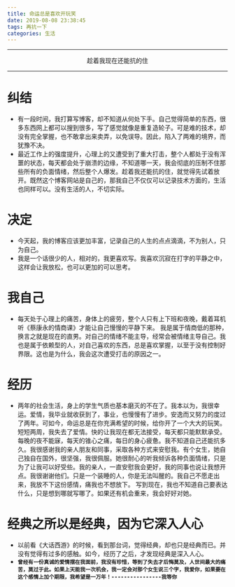 ```yaml
---
title: 命运总是喜欢开玩笑
date: 2019-08-08 23:38:45
tags: 再抗一下
categories: 生活
---
```


---

<center>趁着我现在还能抗的住</center> 

---
# 纠结
 - 有一段时间，我打算写博客，却不知道从何处下手。自己觉得简单的东西，很多东西网上都可以搜到很多，写了感觉就像是重复造轮子。可是难的技术，却没有完全掌握，也不敢拿出来卖弄，以免误导。因此，陷入了两难的境界，而犹豫不决。
 - 最近工作上的强度提升，心理上的又遭受到了重大打击，整个人都处于没有浑噩的状态，每天都会处于崩溃的边缘，不知道哪一天，我会彻底的压制不住那些所有的负面情绪，然后整个人爆发。趁着我还能抗的住，就觉得先试着放开。既然这个博客网站是自己的，那我自己不仅仅可以记录技术方面的，生活也同样可以。没有生活的人，不切实际。
  <!--more-->
# 决定
 - 今天起，我的博客应该更加丰富，记录自己的人生的点点滴滴，不为别人，只为自己。
 - 我是一个话很少的人，相对的，我更喜欢写。我喜欢沉寂在打字的平静之中，这样会让我放松，也可以更加的可以思考。
# 我自己
 - 每天处于心理上的痛苦，身体上的疲劳，整个人只有上下班和夜晚，戴着耳机听《蔡康永的情商课》才能让自己慢慢的平静下来。 我是属于情商低的那种，换言之就是现在的直男。对自己的情绪不能主导，经常会被情绪主导自己。我也是属于依赖型的人，对自己喜欢的东西，总是喜欢掌握，以至于没有控制好界限。这也是为什么，我会这次遭受打击的原因之一。
# 经历
 - 两年的社会生活，身上的学生气质也基本磨灭的不在了。我本以为，我很幸运。爱情，我毕业就收获到了，事业，也慢慢有了进步。安逸而又努力的度过了两年。可如今，命运总是在你充满希望的时候，给你开了一个大大的玩笑。短短两周，我失去了爱情。快的让我现在都无法接受，每天都只能默默承受。 每晚的夜不能寐，每天的锥心之痛，每日的身心疲惫。我不知道自己还能抗多久。我很感谢我的亲人朋友和同事，采取各种方式来安慰我。有个女生，她自己独自在国外，很坚强，我很佩服。她很耐心的听我倾诉各种负面情绪，只是为了让我可以好受些。我的亲人，一直安慰我会更好，我的同事也说让我想开点。我很谢谢他们。只是一个装睡的人，你是无法叫醒的。我自己不愿走出来，我放不下这份感情，痛我也不想放下。
 写到现在，我也不知道自己要表达什么，只是想到哪就写哪了。如果还有机会重来，我会好好对她。
 # 经典之所以是经典，因为它深入人心
 -  以前看《大话西游》的时候，看到那台词，觉得经典，却也只是经典而已。并没有觉得有过多的感触。如今，经历了之后，才发现经典是深入人心。
 - **`曾经有一份真诚的爱情摆在我面前，我没有珍惜，等到了失去才后悔莫及，人世间最大的痛苦，莫过于此。如果上天能我一次机会，我一定会对那个女生说三个字，我爱你，如果要在这个感情上加个期限，我希望是一万年！----------------我等你`**


